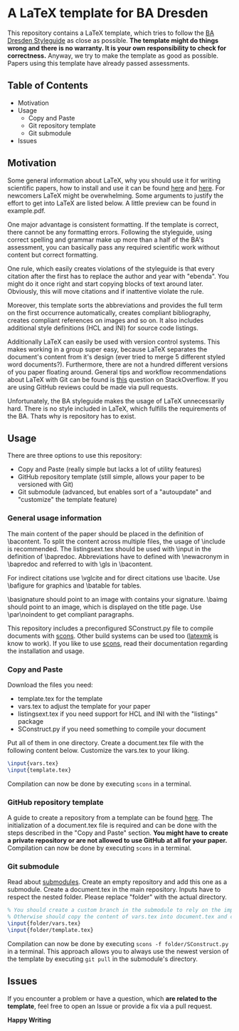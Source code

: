 # A LaTeX template for BA Dresden
This repository contains a LaTeX template, which tries to follow the [BA Dresden Styleguide](https://www.ba-dresden.de/fileadmin/dresden/downloads/zentrale-dokumente/LEITFADEN_webv2.pdf) as close as possible.
__The template might do things wrong and there is no warranty. It is your own responsibility to check for correctness.__ Anyway, we try to make the template as good as possible. Papers using this template have already passed assessments.
## Table of Contents
- Motivation
- Usage
  - Copy and Paste
  - Git repository template
  - Git submodule
- Issues

## Motivation
Some general information about LaTeX, why you should use it for writing scientific papers, how to install and use it can be found [here](https://www.latex-project.org/about/) and [here](https://en.wikibooks.org/wiki/LaTeX/Introduction). For newcomers LaTeX might be overwhelming. Some arguments to justify the effort to get into LaTeX are listed below. A little preview can be found in example.pdf.

One major advantage is consistent formatting. If the template is correct, there cannot be any formatting errors. Following the styleguide, using correct spelling and grammar make up more than a half of the BA's assessment, you can basically pass any required scientific work without content but correct formatting.

One rule, which easily creates violations of the styleguide is that every citation after the first has to replace the author and year with "ebenda". You might do it once right and start copying blocks of text around later. Obviously, this will move citations and if inattentive violate the rule.

Moreover, this template sorts the abbreviations and provides the full term on the first occurrence automatically, creates compliant bibliography, creates compliant references on images and so on. It also includes additional style definitions (HCL and INI) for source code listings.

Additionally LaTeX can easily be used with version control systems. This makes working in a group super easy, because LaTeX separates the document's content from it's design (ever tried to merge 5 different styled word documents?). Furthermore, there are not a hundred different versions of you paper floating around. General tips and workflow recommendations about LaTeX with Git can be found is [this](https://stackoverflow.com/questions/6188780/git-latex-workflow) question on StackOverflow. If you are using GitHub reviews could be made via pull requests.

Unfortunately, the BA styleguide makes the usage of LaTeX unnecessarily hard. There is no style included in LaTeX, which fulfills the requirements of the BA. Thats why is repository has to exist.

## Usage
There are three options to use this repository:
- Copy and Paste (really simple but lacks a lot of utility features)
- GitHub repository template (still simple, allows your paper to be versioned with Git)
- Git submodule (advanced, but enables sort of a "autoupdate" and "customize" the template feature)

### General usage information
The main content of the paper should be placed in the definition of \bacontent. To split the content across multiple files, the usage of \include is recommended. The listingsext.tex should be used with \input in the definition of \bapredoc. Abbreviations have to defined with \newacronym in \bapredoc and referred to with \gls in \bacontent.

For indirect citations use \vglcite and for direct citations use \bacite. Use \bafigure for graphics and \batable for tables.

\basignature should point to an image with contains your signature. \baimg should point to an image, which is displayed on the title page. Use \par\noindent to get compliant paragraphs.

This repository includes a preconfigured SConstruct.py file to compile documents with [scons](https://scons.org/). Other build systems can be used too ([latexmk](https://mg.readthedocs.io/latexmk.html) is know to work). If you like to use [scons](https://scons.org/), read their documentation regarding the installation and usage.

### Copy and Paste
Download the files you need:
- template.tex for the template
- vars.tex to adjust the template for your paper
- listingsext.tex if you need support for HCL and INI with the "listings" package
- SConstruct.py if you need something to compile your document

Put all of them in one directory. Create a document.tex file with the following content below. Customize the vars.tex to your liking.
```latex
\input{vars.tex}
\input{template.tex}
```
Compilation can now be done by executing ```scons``` in a terminal.

### GitHub repository template
A guide to create a repository from a template can be found [here](https://help.github.com/en/github/creating-cloning-and-archiving-repositories/creating-a-repository-from-a-template). The initialization of a document.tex file is required and can be done with the steps described in the "Copy and Paste" section. __You might have to create a private repository or are not allowed to use GitHub at all for your paper.__ Compilation can now be done by executing ```scons``` in a terminal.

### Git submodule
Read about [submodules](https://git-scm.com/book/en/v2/Git-Tools-Submodules). Create an empty repository and add this one as a submodule. Create a document.tex in the main repository. Inputs have to respect the nested folder. Please replace "folder" with the actual directory.
```latex
% You should create a custom branch in the submodule to rely on the import below
% Otherwise should copy the content of vars.tex into document.tex and customize them straight in the document.tex file
\input{folder/vars.tex}
\input{folder/template.tex}
```
Compilation can now be done by executing ```scons -f folder/SConstruct.py``` in a terminal. This approach allows you to always use the newest version of the template by executing ```git pull``` in the submodule's directory.

## Issues
If you encounter a problem or have a question, which __are related to the template__, feel free to open an Issue or provide a fix via a pull request.

__Happy Writing__